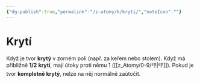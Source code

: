 ```yaml
---
{"dg-publish":true,"permalink":"/z-atomy/k/kryti/","noteIcon":""}
---
```


# Krytí
Když je tvor **krytý** v zorném poli (např. za keřem nebo stolem). Když má přibližně **1/2** **krytí**, mají útoky proti němu 1 ([[z_Atomy/0-9/👎\|👎]]). Pokud je tvor **kompletně krytý**, nelze na něj normálně zaútočit.